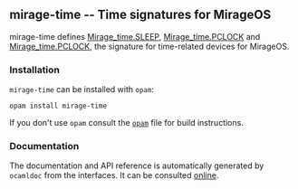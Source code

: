 ## mirage-time -- Time signatures for MirageOS

mirage-time defines [Mirage_time.SLEEP][1], [Mirage_time.PCLOCK][2]
and [Mirage_time.PCLOCK][3], the signature for time-related devices
for MirageOS.

[1]: https://mirage.github.io/mirage-time/Mirage_time.SLEEP.html
[2]: https://mirage.github.io/mirage-time/Mirage_time.PCLOCK.html
[3]: https://mirage.github.io/mirage-time/Mirage_time.MCLOCK.html

### Installation

`mirage-time` can be installed with `opam`:

    opam install mirage-time

If you don't use `opam` consult the [`opam`](opam) file for build
instructions.

### Documentation

The documentation and API reference is automatically generated by
`ocamldoc` from the interfaces. It can be consulted [online][2].

[2]: https://mirage.github.io/mirage-time/Mirage_time.html
